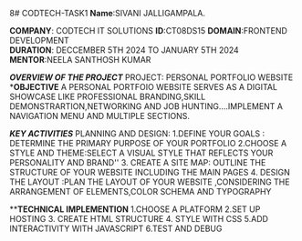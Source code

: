 8# CODTECH-TASK1
**Name**:SIVANI JALLIGAMPALA.

**COMPANY**: CODTECH IT SOLUTIONS
**ID**:CT08DS15
**DOMAIN**:FRONTEND DEVELOPMENT  
**DURATION**: DECCEMBER 5TH 2024 TO JANUARY 5TH 2024
**MENTOR**:NEELA SANTHOSH KUMAR


***OVERVIEW OF THE PROJECT***
 PROJECT: PERSONAL PORTFOLIO WEBSITE
 ***OBJECTIVE**
 A PERSONAL PORTFOIO WEBSITE SERVES AS A DIGITAL SHOWCASE LIKE PROFESSIONAL BRANDING,SKILL DEMONSTRARTION,NETWORKING AND JOB HUNTING....IMPLEMENT A NAVIGATION MENU AND MULTIPLE SECTIONS.
 
 ***KEY ACTIVITIES***
 PLANNING AND DESIGN:
 1.DEFINE YOUR GOALS : DETERMINE THE PRIMARY PURPOSE OF YOUR PORTFOLIO
 2.CHOOSE A STYLE AND THEME:SELECT A VISUAL STYLE THAT REFLECTS YOUR PERSONALITY AND BRAND''
 3. CREATE A SITE MAP: OUTLINE THE STRUCTURE OF YOUR WEBSITE INCLUDING THE MAIN PAGES
 4. DESIGN THE LAYOUT :PLAN THE LAYOUT OF YOUR WEBSITE ,CONSIDERING THE ARRANGEMENT OF ELEMENTS,COLOR SCHEMA AND TYPOGRAPHY

 ******TECHNICAL IMPLEMENTION****
 1.CHOOSE A PLATFORM
 2.SET UP HOSTING
 3. CREATE HTML STRUCTURE
 4. STYLE WITH CSS
 5.ADD INTERACTIVITY WITH JAVASCRIPT
 6.TEST AND DEBUG
